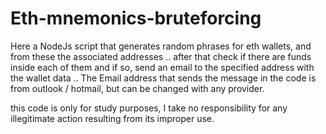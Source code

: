 # Eth-mnemonics-bruteforcing
Here a NodeJs script that generates random phrases for eth wallets, and from these the associated addresses .. 
after that check if there are funds inside each of them and if so, send an email to the specified address with the wallet data .. 
The Email address that sends the message in the code is from outlook / hotmail, but can be changed with any provider.

this code is only for study purposes, I take no responsibility for any illegitimate action resulting from its improper use.
